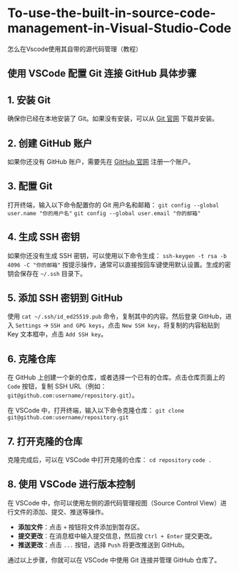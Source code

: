 # To-use-the-built-in-source-code-management-in-Visual-Studio-Code

怎么在Vscode使用其自带的源代码管理（教程）

## 使用 VSCode 配置 Git 连接 GitHub 具体步骤

## 1. 安装 Git

确保你已经在本地安装了 Git。如果没有安装，可以从 [Git 官网](https://git-scm.com/) 下载并安装。

## 2. 创建 GitHub 账户

如果你还没有 GitHub 账户，需要先在 [GitHub 官网](https://github.com/) 注册一个账户。

## 3. 配置 Git

打开终端，输入以下命令配置你的 Git 用户名和邮箱：
`git config --global user.name "你的用户名"`
`git config --global user.email "你的邮箱"`

## 4. 生成 SSH 密钥

如果你还没有生成 SSH 密钥，可以使用以下命令生成：
`ssh-keygen -t rsa -b 4096 -C "你的邮箱"`
按提示操作，通常可以直接按回车键使用默认设置。生成的密钥会保存在 `~/.ssh` 目录下。

## 5. 添加 SSH 密钥到 GitHub

使用 `cat ~/.ssh/id_ed25519.pub` 命令，复制其中的内容。然后登录 GitHub，进入 `Settings` -> `SSH and GPG keys`，点击 `New SSH key`，将复制的内容粘贴到 Key 文本框中，点击 `Add SSH key`。

## 6. 克隆仓库

在 GitHub 上创建一个新的仓库，或者选择一个已有的仓库。点击仓库页面上的 `Code` 按钮，复制 SSH URL（例如：`git@github.com:username/repository.git`）。

在 VSCode 中，打开终端，输入以下命令克隆仓库：
`git clone git@github.com:username/repository.git`

## 7. 打开克隆的仓库

克隆完成后，可以在 VSCode 中打开克隆的仓库：
`cd repository`
`code .`

## 8. 使用 VSCode 进行版本控制

在 VSCode 中，你可以使用左侧的源代码管理视图（Source Control View）进行文件的添加、提交、推送等操作。

- **添加文件**：点击 `+` 按钮将文件添加到暂存区。
- **提交更改**：在消息框中输入提交信息，然后按 `Ctrl + Enter` 提交更改。
- **推送更改**：点击 `...` 按钮，选择 `Push` 将更改推送到 GitHub。

通过以上步骤，你就可以在 VSCode 中使用 Git 连接并管理 GitHub 仓库了。
